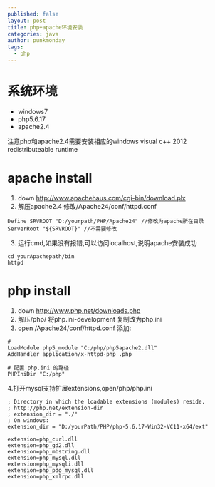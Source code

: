 ```yaml
---
published: false
layout: post
title: php+apache环境安装
categories: java
author: punkmonday
tags: 
  - php
---
```


# 系统环境

* windows7
* php5.6.17
* apache2.4

注意php和apache2.4需要安装相应的windows visual c++ 2012 redistributeable runtime

# apache install

1. down http://www.apachehaus.com/cgi-bin/download.plx
2. 解压apache2.4 修改/Apache24/conf/httpd.conf
```
Define SRVROOT "D:/yourpath/PHP/Apache24" //修改为apache所在目录
ServerRoot "${SRVROOT}" //不需要修改
```
3. 运行cmd,如果没有报错,可以访问localhost,说明apache安装成功
```
cd yourApachepath/bin
httpd
```

# php install
1. down http://www.php.net/downloads.php
2. 解压/php/ 将php.ini-development 复制改为php.ini
3. open /Apache24/conf/httpd.conf 添加:
```
# 
LoadModule php5_module "C:/php/php5apache2.dll"
AddHandler application/x-httpd-php .php

# 配置 php.ini 的路径
PHPIniDir "C:/php"

```
4.打开mysql支持扩展extensions,open/php/php.ini
```
; Directory in which the loadable extensions (modules) reside.
; http://php.net/extension-dir
; extension_dir = "./"
; On windows:
extension_dir = "D:/yourPath/PHP/php-5.6.17-Win32-VC11-x64/ext"
```
```
extension=php_curl.dll
extension=php_gd2.dll
extension=php_mbstring.dll
extension=php_mysql.dll
extension=php_mysqli.dll
extension=php_pdo_mysql.dll
extension=php_xmlrpc.dll
```